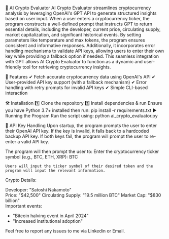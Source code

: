 🚀 AI Crypto Evaluator
    AI Crypto Evaluator streamlines cryptocurrency analysis by leveraging OpenAI's GPT API to generate structured insights based on user input. 
    When a user enters a cryptocurrency ticker, the program constructs a well-defined prompt that instructs GPT to return essential details, including the developer, current price, circulating supply, market capitalization, and significant historical events. 
    By setting parameters like temperature and max tokens, the program ensures consistent and informative responses. 
    Additionally, it incorporates error handling mechanisms to validate API keys, allowing users to enter their own key while providing a fallback option if needed. 
    This seamless integration with GPT allows AI Crypto Evaluator to function as a dynamic and user-friendly tool for retrieving cryptocurrency insights.

📌 Features
    ✔ Fetch accurate cryptocurrency data using OpenAI's API
    ✔ User-provided API key support (with a fallback mechanism)
    ✔ Error handling with retry prompts for invalid API keys
    ✔ Simple CLI-based interaction

🛠 Installation
  1️⃣ Clone the repository
  2️⃣ Install dependencies & run
    Ensure you have Python 3.7+ installed
    then run: pip install -r requirements.txt
    ▶ Running the Program
    Run the script using: python ai_crypto_evaluator.py


🔑 API Key Handling
    Upon startup, the program prompts the user to enter their OpenAI API key.
    If the key is invalid, it falls back to a hardcoded backup API key.
    If both keys fail, the program will prompt the user to re-enter a valid API key. 

The program will then prompt the user to:
    Enter the cryptocurrency ticker symbol (e.g., BTC, ETH, XRP): BTC  

    Users will input the ticker symbol of their desired token and the program will input the relevant information.

Crypto Details:

Developer: "Satoshi Nakamoto"  
Price: "$42,500"  
Circulating Supply: "19.5 million BTC"  
Market Cap: "$830 billion"  
Important events:  
- "Bitcoin halving event in April 2024"  
- "Increased institutional adoption"  

Feel free to report any issues to me via Linkedin or Email.
